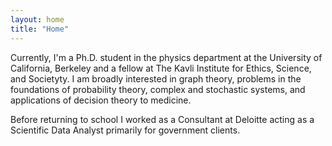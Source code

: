 ```yaml
---
layout: home
title: "Home"
---
```



Currently, I'm a Ph.D. student in the physics department at the University of California, Berkeley and a fellow at The Kavli Institute for Ethics, Science, and Societyty. I am broadly interested in graph theory, problems in the foundations of probability theory, complex and stochastic systems, and applications of decision theory to medicine.

Before returning to school I worked as a  Consultant at Deloitte acting as a Scientific Data Analyst primarily for government clients.



